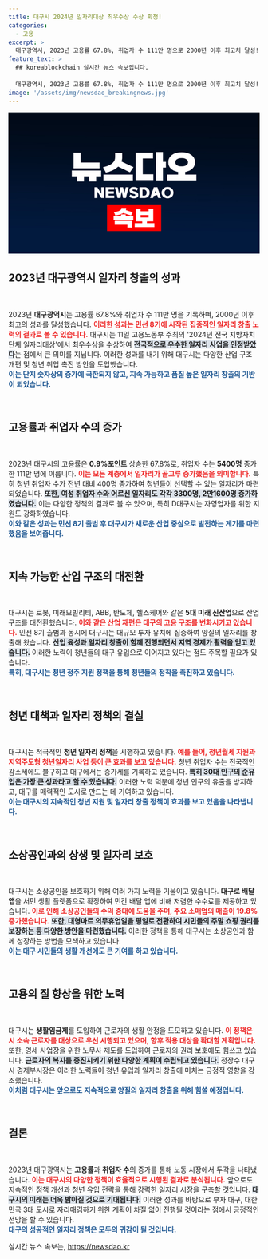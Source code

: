 ```yaml
---
title: 대구시 2024년 일자리대상 최우수상 수상 확정!
categories:
  - 고용
excerpt: >
  대구광역시, 2023년 고용률 67.8%, 취업자 수 111만 명으로 2000년 이후 최고치 달성! 전국 지방자치단체 일자리대상 최우수상 수상, 지역 경제 활성화의 비결은 뭐였을까? 클릭해 확인해보세요!
feature_text: >
  ## koreablockchain 실시간 뉴스 속보입니다.

  대구광역시, 2023년 고용률 67.8%, 취업자 수 111만 명으로 2000년 이후 최고치 달성! 전국 지방자치단체 일자리대상 최우수상 수상, 지역 경제 활성화의 비결은 뭐였을까? 클릭해 확인해보세요!
image: '/assets/img/newsdao_breakingnews.jpg'
---
```


<p><img src="/assets/img/newsdao_breakingnews.jpg" alt="koreablockchain 속보" /></p>

<h2 data-ke-size="size26">2023년 대구광역시 일자리 창출의 성과</h2>

<p data-ke-size="size16">&nbsp;</p>

<p>2023년 <b>대구광역시</b>는 고용률 67.8%와 취업자 수 111만 명을 기록하며, 2000년 이후 최고의 성과를 달성했습니다. <b><span style="color: #ee2323;">이러한 성과는 민선 8기에 시작된 집중적인 일자리 창출 노력의 결과로 볼 수 있습니다.</span></b> 대구시는 11일 고용노동부 주최의 '2024년 전국 지방자치단체 일자리대상'에서 최우수상을 수상하여 <b><span style="background-color: #21538527;">전국적으로 우수한 일자리 사업을 인정받았다</span></b>는 점에서 큰 의미를 지닙니다. 이러한 성과를 내기 위해 대구시는 다양한 산업 구조 개편 및 청년 취업 촉진 방안을 도입했습니다.<br><b><span style="color: #1a5490;">이는 단지 숫자상의 증가에 국한되지 않고, 지속 가능하고 품질 높은 일자리 창출의 기반이 되었습니다.</span></b></p>

<p data-ke-size="size16">&nbsp;</p>

<h2 data-ke-size="size26">고용률과 취업자 수의 증가</h2>

<p data-ke-size="size16">&nbsp;</p>

<p>2023년 대구시의 고용률은 <b>0.9%포인트</b> 상승한 67.8%로, 취업자 수는 <b>5400명</b> 증가한 111만 명에 이릅니다. <b><span style="color: #ee2323;">이는 모든 계층에서 일자리가 골고루 증가했음을 의미합니다.</span></b> 특히 청년 취업자 수가 전년 대비 400명 증가하여 청년들이 선택할 수 있는 일자리가 마련되었습니다. <b><span style="background-color: #21538527;">또한, 여성 취업자 수와 어르신 일자리도 각각 3300명, 2만1600명 증가하였습니다.</span></b> 이는 다양한 정책의 결과로 볼 수 있으며, 특히 D대구시는 자영업자를 위한 지원도 강화하였습니다.<br><b><span style="color: #1a5490;">이와 같은 성과는 민선 8기 출범 후 대구시가 새로운 산업 중심으로 발전하는 계기를 마련했음을 보여줍니다.</span></b></p>

<p data-ke-size="size16">&nbsp;</p>

<h2 data-ke-size="size26">지속 가능한 산업 구조의 대전환</h2>

<p data-ke-size="size16">&nbsp;</p>

<p>대구시는 로봇, 미래모빌리티, ABB, 반도체, 헬스케어와 같은 <b>5대 미래 신산업</b>으로 산업 구조를 대전환했습니다. <b><span style="color: #ee2323;">이와 같은 산업 재편은 대구의 고용 구조를 변화시키고 있습니다.</span></b> 민선 8기 출범과 동시에 대구시는 대규모 투자 유치에 집중하여 양질의 일자리를 창출해 왔습니다. <b><span style="background-color: #21538527;">산업 육성과 일자리 창출이 함께 진행되면서 지역 경제가 활력을 얻고 있습니다.</span></b> 이러한 노력이 청년들의 대구 유입으로 이어지고 있다는 점도 주목할 필요가 있습니다.<br><b><span style="color: #1a5490;">특히, 대구시는 청년 정주 지원 정책을 통해 청년들의 정착을 촉진하고 있습니다.</span></b></p>

<p data-ke-size="size16">&nbsp;</p>

<h2 data-ke-size="size26">청년 대책과 일자리 정책의 결실</h2>

<p data-ke-size="size16">&nbsp;</p>

<p>대구시는 적극적인 <b>청년 일자리 정책</b>을 시행하고 있습니다. <b><span style="color: #ee2323;">예를 들어, 청년월세 지원과 지역주도형 청년일자리 사업 등이 큰 효과를 보고 있습니다.</span></b> 청년 취업자 수는 전국적인 감소세에도 불구하고 대구에서는 증가세를 기록하고 있습니다. <b><span style="background-color: #21538527;">특히 30대 인구의 순유입은 가장 큰 성과라고 할 수 있습니다.</span></b> 이러한 노력 덕분에 청년 인구의 유출을 방지하고, 대구를 매력적인 도시로 만드는 데 기여하고 있습니다.<br><b><span style="color: #1a5490;">이는 대구시의 지속적인 청년 지원 및 일자리 창출 정책이 효과를 보고 있음을 나타냅니다.</span></b></p>

<p data-ke-size="size16">&nbsp;</p>

<h2 data-ke-size="size26">소상공인과의 상생 및 일자리 보호</h2>

<p data-ke-size="size16">&nbsp;</p>

<p>대구시는 소상공인을 보호하기 위해 여러 가지 노력을 기울이고 있습니다. <b>대구로 배달 앱</b>을 서민 생활 플랫폼으로 확장하여 민간 배달 앱에 비해 저렴한 수수료를 제공하고 있습니다. <b><span style="color: #ee2323;">이로 인해 소상공인들의 수익 증대에 도움을 주며, 주요 소매업의 매출이 19.8% 증가했습니다.</span></b> <b><span style="background-color: #21538527;">또한, 대형마트 의무휴업일을 평일로 전환하여 시민들의 주말 쇼핑 권리를 보장하는 등 다양한 방안을 마련했습니다.</span></b> 이러한 정책을 통해 대구시는 소상공인과 함께 성장하는 방법을 모색하고 있습니다.<br><b><span style="color: #1a5490;">이는 대구 시민들의 생활 개선에도 큰 기여를 하고 있습니다.</span></b></p>

<p data-ke-size="size16">&nbsp;</p>

<h2 data-ke-size="size26">고용의 질 향상을 위한 노력</h2>

<p data-ke-size="size16">&nbsp;</p>

<p>대구시는 <b>생활임금제</b>를 도입하여 근로자의 생활 안정을 도모하고 있습니다. <b><span style="color: #ee2323;">이 정책은 시 소속 근로자를 대상으로 우선 시행되고 있으며, 향후 적용 대상을 확대할 계획입니다.</span></b> 또한, 영세 사업장을 위한 노무사 제도를 도입하여 근로자의 권리 보호에도 힘쓰고 있습니다. <b><span style="background-color: #21538527;">근로자의 복지를 증진시키기 위한 다양한 계획이 수립되고 있습니다.</span></b> 정장수 대구시 경제부시장은 이러한 노력들이 청년 유입과 일자리 창출에 미치는 긍정적 영향을 강조했습니다.<br><b><span style="color: #1a5490;">이처럼 대구시는 앞으로도 지속적으로 양질의 일자리 창출을 위해 힘쓸 예정입니다.</span></b></p>

<p data-ke-size="size16">&nbsp;</p>

<h2 data-ke-size="size26">결론</h2>

<p data-ke-size="size16">&nbsp;</p>

<p>2023년 대구광역시는 <b>고용률</b>과 <b>취업자 수</b>의 증가를 통해 노동 시장에서 두각을 나타냈습니다. <b><span style="color: #ee2323;">이는 대구시의 다양한 정책이 효율적으로 시행된 결과로 분석됩니다.</span></b> 앞으로도 지속적인 정책 개선과 청년 유입 전략을 통해 강력한 일자리 시장을 구축할 것입니다. <b><span style="background-color: #21538527;">대구시의 미래는 더욱 밝아질 것으로 기대됩니다.</span></b> 이러한 성과를 바탕으로 부자 대구, 대한민국 3대 도시로 자리매김하기 위한 계획이 차질 없이 진행될 것이라는 점에서 긍정적인 전망을 할 수 있습니다.<br><b><span style="color: #1a5490;">대구의 성공적인 일자리 정책은 모두의 귀감이 될 것입니다.</span></b></p>
실시간 뉴스 속보는, <a href="https://newsdao.kr" rel="dofollow">https://newsdao.kr</a>


